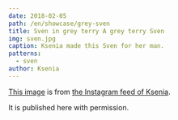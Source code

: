 ```yaml
---
date: 2018-02-05
path: /en/showcase/grey-sven
title: Sven in grey terry A grey terry Sven
img: sven.jpg
caption: Ksenia made this Sven for her man.
patterns:
  - sven
author: Ksenia
---
```


[This image](https://www.instagram.com/p/BehvZ1fj4yo/) is from [the Instagram feed of Ksenia](https://www.instagram.com/owl.laughing/).

It is published here with permission.